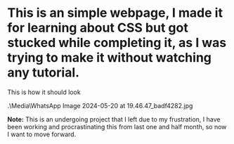 <h1>This is an simple webpage, I made it for learning about CSS but got stucked while completing it, as I was trying to make it without watching any tutorial.</h1>
<p>This is how it should look

.\Media\WhatsApp Image 2024-05-20 at 19.46.47_badf4282.jpg
</p>
<p><b>Note:</b> This is an undergoing project that I left due to my frustration, I have been working and procrastinating this from last one and half month, so now I want to move forward.</p>